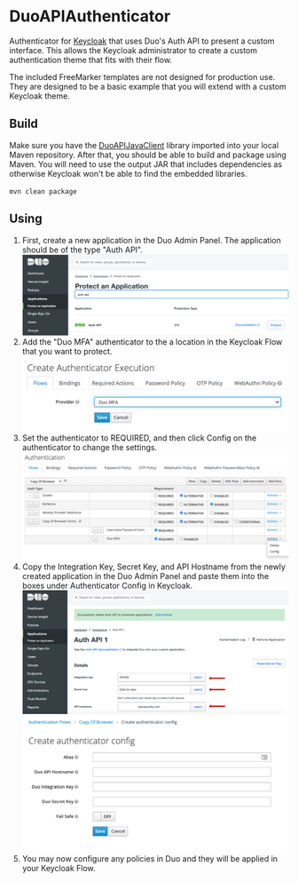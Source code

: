 # DuoAPIAuthenticator
Authenticator for [Keycloak](https://github.com/keycloak/keycloak) that uses Duo's Auth API to present a custom interface.  This allows the Keycloak administrator to create a custom authentication theme that fits with their flow.  

The included FreeMarker templates are not designed for production use.  They are designed to be a basic example that you will extend with a custom Keycloak theme.

## Build
Make sure you have the [DuoAPIJavaClient](https://github.com/instipod/DuoAPIJavaClient) library imported into your local Maven repository.  After that, you should be able to build and package using Maven.  You will need to use the output JAR that includes dependencies as otherwise Keycloak won't be able to find the embedded libraries.

`mvn clean package`



## Using
1. First, create a new application in the Duo Admin Panel.  The application should be of the type "Auth API".
   ![Creating new application in Duo Portal!](https://github.com/instipod/DuoAPIAuthenticator/raw/master/docs/duo-admin-1.png "Step 1 in Duo Admin")
2. Add the "Duo MFA" authenticator to the a location in the Keycloak Flow that you want to protect.
   ![Creating new executor in Keycloak for Duo MFA!](https://github.com/instipod/DuoAPIAuthenticator/raw/master/docs/keycloak-1.png "Step 2 in Keycloak")
3. Set the authenticator to REQUIRED, and then click Config on the authenticator to change the settings.
   ![Config location in Keycloak admin!](https://github.com/instipod/DuoAPIAuthenticator/raw/master/docs/keycloak-2.png "Step 3 in Keycloak")
4. Copy the Integration Key, Secret Key, and API Hostname from the newly created application in the Duo Admin Panel and paste them into the boxes under Authenticator Config in Keycloak.
   ![Copying keys from Duo Portal!](https://github.com/instipod/DuoAPIAuthenticator/raw/master/docs/duo-admin-2.png "Step 4 in Duo Admin")
   ![Copying keys to Keycloak!](https://github.com/instipod/DuoAPIAuthenticator/raw/master/docs/keycloak-3.png "Step 4 in Keycloak")
5. You may now configure any policies in Duo and they will be applied in your Keycloak Flow.
